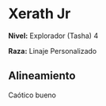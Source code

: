 # Xerath Jr

**Nivel:** Explorador (Tasha) 4

**Raza:** Linaje Personalizado

## Alineamiento
Caótico bueno

